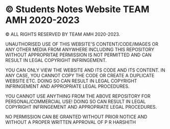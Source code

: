 # © Students Notes Website TEAM AMH 2020-2023

© ALL RIGHTS RESERVED BY TEAM AMH 2020-2023. 

UNAUTHORISED USE OF THIS WEBSITE'S CONTENT/CODE/IMAGES OR ANY OTHER MEDIA FROM ANYWHERE INCLUDING THIS REPOSITORY WITHOUT APPROPRITAE PERMISSION IS NOT PERMITTED
AND CAN RESULT IN LEGAL COPYRIGHT INFRINGEMENT.

YOU CAN ONLY VIEW THE WEBSITE AND ITS CODE AND ITS CONTENT. IN ANY CASE, YOU CANNOT COPY THE CODE OR CREATE A DUPLICATE WEBSITE ETC.
DOING SO CAN RESULT IN LEGAL COPYRIGHT INFRINGEMENT AND APPROPRIATE LEGAL PROCEDURES.

YOU CANNOT USE ANYTHING FROM THE ABOVE REPOSITORY FOR PERSONAL/COMMERCIAL USE! DOING SO CAN RESULT IN LEGAL COPYRIGHT INFRINGEMENT AND APPROPRIATE LEGAL PROCEDURES.


NO PERMISSION CAN BE GRANTED WITHOUT PRIOR NOTICE AND WITHOUT A PROPER WRITTEN APPROVAL OF P R HARSHITH
